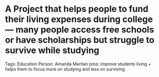 # A Project that helps people to fund their living expenses during college — many people access free schools or have scholarships but struggle to survive while studying

Tags: Education
Person: Amanda Maritan
pros: improve students living + helps them to focus more on studying and less on surviving